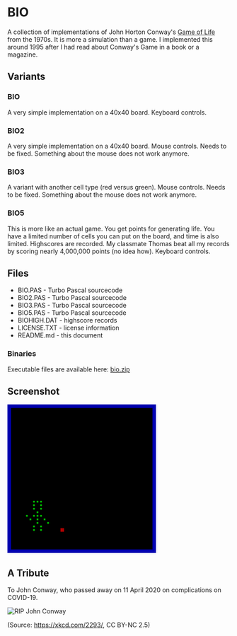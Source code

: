 # BIO

A collection of implementations of John Horton Conway's [Game of Life](https://en.wikipedia.org/wiki/Conway's_Game_of_Life) from the 1970s. It is more a simulation than a game. I implemented this around 1995 after I had read about Conway's Game in a book or a magazine.

## Variants

### BIO

A very simple implementation on a 40x40 board. Keyboard controls.

### BIO2

A very simple implementation on a 40x40 board. Mouse controls.
Needs to be fixed. Something about the mouse does not work anymore.

### BIO3

A variant with another cell type (red versus green). Mouse controls.
Needs to be fixed. Something about the mouse does not work anymore.

### BIO5

This is more like an actual game. You get points for generating life. You have a limited number of cells you can put on the board, and time is also limited. Highscores are recorded. My classmate Thomas beat all my records by scoring nearly 4,000,000 points (no idea how). Keyboard controls.

## Files

* BIO.PAS - Turbo Pascal sourcecode
* BIO2.PAS - Turbo Pascal sourcecode
* BIO3.PAS - Turbo Pascal sourcecode
* BIO5.PAS - Turbo Pascal sourcecode
* BIOHIGH.DAT - highscore records
* LICENSE.TXT - license information
* README.md - this document

### Binaries

Executable files are available here: [bio.zip](http://turbo.elitepiraten.de/bio.zip)

## Screenshot

![a screenshot from BIO.PAS](BIO.PNG)

## A Tribute

To John Conway, who passed away on 11 April 2020 on complications on COVID-19.

![RIP John Conway](https://imgs.xkcd.com/comics/rip_john_conway.gif)

(Source: https://xkcd.com/2293/, CC BY-NC 2.5)
